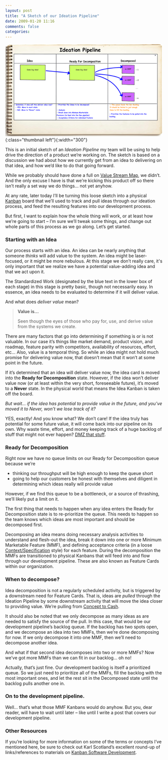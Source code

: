 ```yaml
---
layout: post
title: "A Sketch of our Ideation Pipeline"
date: 2009-01-20 11:16
comments: false
categories:
---
```


![Initial sketch of our Ideation Pipeline](/assets/images/posts/a-sketch-ideation-pipeline.png){:class="thumbnail left"}{:width="300"}

This is an initial sketch of an _Ideation Pipeline_ my team will be using to
help drive the direction of a product we’re working on. The sketch is based on
a discussion we had about how we currently get from an idea to delivering on
that idea, and how we’d like to do that going forward.

While we probably should have done a full on [Value Stream Map][2], we didn’t.
And the only excuse I have is that we’re kicking this product off so there
isn’t really a set way we do things… not yet anyhow.

At any rate, later today I’ll be turning this loose sketch into a physical
[Kanban][3] board that we’ll used to track and pull ideas through our ideation
process, and feed the resulting features into our development process.

But first, I want to explain how the whole thing will work, or at least how
we’re going to start – I’m sure we’ll tweak some things, and change out whole
parts of this process as we go along. Let’s get started.

<!-- more -->

### Starting with an Idea

Our process starts with an idea. An idea can be nearly anything that someone
_thinks_ will add value to the system. An idea might be laser-focused, or it
might be more nebulous. At this stage we don’t really care, it's only
important that we realize we have a potential value-adding idea and that we act
upon it.

The Standardized Work (designated by the blue text in the lower box of each
stage) in this stage is pretty basic, though not necessarily easy. In essence,
an idea needs to be evaluated to determine if it will deliver value.

And what does _deliver value_ mean?

> **Value is…**
>
> Seen though the eyes of those who pay for, use, and derive value from the
> systems we create.

There are many factors that go into determining if something is or is not
valuable. In our case it’s things like market demand, product vision, and
roadmap, feature parity with competitors, availability of resources, effort,
etc… Also, value is a temporal thing. So while an idea might not hold much
promise for delivering value now, that doesn’t mean that it won’t at some point
in the future.

If it’s determined that an idea will deliver value now, the idea card is moved
into the **Ready for Decomposition** state. However, if the idea won’t deliver
value now (or at least within the very short, foreseeable future), it’s moved
to a **Never** state. In the physical world that means the Idea Kanban is taken
off the board.

_But wait… if the idea has potential to provide value in the future, and you’ve
moved it to Never, won’t we lose track of it?_

YES, exactly! And you know what? We don’t care! If the idea truly has potential
for some future value, it will come back into our pipeline on its own. Why
waste time, effort, and money keeping track of a huge backlog of stuff that
might not ever happen? [DMZ that stuff][4].

### Ready for Decomposition

Right now we have no queue limits on our Ready for Decomposition queue because
we’re

  * thinking our throughput will be high enough to keep the queue short
  * going to help our customers be honest with themselves and diligent in
    determining which ideas really will provide value

However, if we find this queue to be a bottleneck, or a source of thrashing,
we’ll likely put a limit on it.

The first thing that needs to happen when any idea enters the Ready for
Decomposition state is to re-prioritize the queue. This needs to happen so the
team knows which ideas are most important and should be decomposed first.

Decomposing an idea means doing necessary analysis activities to understand and
flesh-out the idea, break it down into one or more Minimum Marketable
Feature (MMF), and defining acceptance criteria (in a loose
[Context/Specification][context-spec] style) for each feature. During the
decomposition the MMFs are transitioned to physical Kanbans that will feed into
and flow through our development pipeline. These are also known as Feature
Cards within our organization.

### When to decompose?

Idea decomposition is not a regularly scheduled activity, but is triggered by a
downstream need for Feature Cards. That is, ideas are _pulled_ through the
Ideation Pipeline by some downstream activity that will move the idea closer to
providing value. We’re pulling from [Concept to Cash][5].

It should also be noted that we only decompose as many ideas as are needed to
satisfy the source of the pull. In this case, that would be our development
pipeline’s backlog queue. If the backlog has two spots open, and we decompose
an idea into two MMFs, then we’re done decomposing for now. If we only
decompose it into one MMF, then we’ll need to decompose another idea.

And what if that second idea decomposes into two or more MMFs? Now we’ve got
more MMFs than we can fit in our backlog… oh no!

Actually, that’s just fine. Our development backlog is itself a prioritized
queue. So we just need to prioritize all of the MMFs, fill the backlog with the
most important ones, and let the rest sit in the Decomposed state until the
backlog pulls another one in.

### On to the development pipeline.

Well… that’s what those MMF Kanbans would do anyhow. But you, dear reader, will
have to wait until later – like until I write a post that covers our
development pipeline.

### Other Resources

If you’re looking for more information on some of the terms or concepts I’ve
mentioned here, be sure to check out Karl Scotland’s excellent round-up of
links/references to materials on [Kanban Software Development][6].

   [2]: http://en.wikipedia.org/wiki/Value_Stream_Mapping (Value Stream Mapping)
   [3]: http://en.wikipedia.org/wiki/Kanban (Kanban)
   [4]: http://arcware.net/dmzing-the-backlog/ (DMZing the Backlog)
   [5]: http://www.amazon.com/dp/0321437381/?tag=stevenharman-20 (Implementing Lean Software Development: From Concept to Cash)
   [6]: http://availagility.wordpress.com/kanban/ (Useful links or references to material on Kanban Software Development.)
   [context-spec]: http://stevenharman.net/toward-a-better-use-of-context-specification (Towared a Better Use of Context/Specification)
